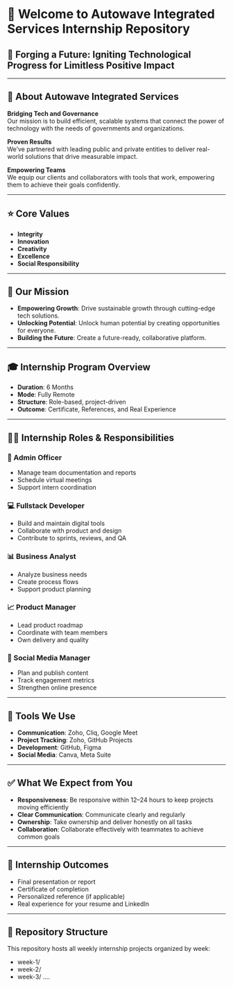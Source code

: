 # 👋 Welcome to Autowave Integrated Services Internship Repository

## 🚀 Forging a Future: Igniting Technological Progress for Limitless Positive Impact

---

## 🏢 About Autowave Integrated Services

**Bridging Tech and Governance**  
Our mission is to build efficient, scalable systems that connect the power of technology with the needs of governments and organizations.

**Proven Results**  
We’ve partnered with leading public and private entities to deliver real-world solutions that drive measurable impact.

**Empowering Teams**  
We equip our clients and collaborators with tools that work, empowering them to achieve their goals confidently.

---

## ⭐ Core Values

- **Integrity**
- **Innovation**
- **Creativity**
- **Excellence**
- **Social Responsibility**

---

## 🎯 Our Mission

- **Empowering Growth**: Drive sustainable growth through cutting-edge tech solutions.  
- **Unlocking Potential**: Unlock human potential by creating opportunities for everyone.  
- **Building the Future**: Create a future-ready, collaborative platform.

---

## 🎓 Internship Program Overview

- **Duration**: 6 Months  
- **Mode**: Fully Remote  
- **Structure**: Role-based, project-driven  
- **Outcome**: Certificate, References, and Real Experience  

---

## 👩‍💻 Internship Roles & Responsibilities

### 📂 Admin Officer
- Manage team documentation and reports  
- Schedule virtual meetings  
- Support intern coordination  

### 💻 Fullstack Developer
- Build and maintain digital tools  
- Collaborate with product and design  
- Contribute to sprints, reviews, and QA  

### 📊 Business Analyst
- Analyze business needs  
- Create process flows  
- Support product planning  

### 📈 Product Manager
- Lead product roadmap  
- Coordinate with team members  
- Own delivery and quality  

### 📣 Social Media Manager
- Plan and publish content  
- Track engagement metrics  
- Strengthen online presence  

---

## 🧰 Tools We Use

- **Communication**: Zoho, Cliq, Google Meet  
- **Project Tracking**: Zoho, GitHub Projects  
- **Development**: GitHub, Figma  
- **Social Media**: Canva, Meta Suite  

---

## ✅ What We Expect from You

- **Responsiveness**: Be responsive within 12–24 hours to keep projects moving efficiently  
- **Clear Communication**: Communicate clearly and regularly  
- **Ownership**: Take ownership and deliver honestly on all tasks  
- **Collaboration**: Collaborate effectively with teammates to achieve common goals  

---

## 🏁 Internship Outcomes

- Final presentation or report  
- Certificate of completion  
- Personalized reference (if applicable)  
- Real experience for your resume and LinkedIn  

---

## 📁 Repository Structure

This repository hosts all weekly internship projects organized by week:

- week-1/
- week-2/
- week-3/ ....
